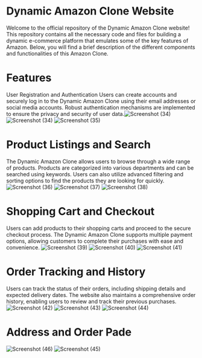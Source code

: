 # Dynamic Amazon Clone Website
Welcome to the official repository of the Dynamic Amazon Clone website! This repository contains all the necessary code and files for building a dynamic e-commerce platform that emulates some of the key features of Amazon. Below, you will find a brief description of the different components and functionalities of this Amazon Clone.

# Features
User Registration and Authentication
Users can create accounts and securely log in to the Dynamic Amazon Clone using their email addresses or social media accounts. Robust authentication mechanisms are implemented to ensure the privacy and security of user data.![Screenshot (34)](https://github.com/LaxmanMurmu/Amazon_Clone/assets/75252155/75eaf600-d229-431e-940d-d2cfc5a02df3)
![Screenshot (34)](https://github.com/LaxmanMurmu/Amazon_Clone/assets/75252155/d286e8a2-a553-4a0d-9723-9c141469f021)
![Screenshot (35)](https://github.com/LaxmanMurmu/Amazon_Clone/assets/75252155/f044beb6-2cca-4101-a472-7d3a0772a535)

# Product Listings and Search
The Dynamic Amazon Clone allows users to browse through a wide range of products. Products are categorized into various departments and can be searched using keywords. Users can also utilize advanced filtering and sorting options to find the products they are looking for quickly.
![Screenshot (36)](https://github.com/LaxmanMurmu/Amazon_Clone/assets/75252155/41d57606-a58c-4a39-944a-29b4e1eea521)
![Screenshot (37)](https://github.com/LaxmanMurmu/Amazon_Clone/assets/75252155/9a9bc25c-a51b-4055-9297-7ff1d81bbf02)
![Screenshot (38)](https://github.com/LaxmanMurmu/Amazon_Clone/assets/75252155/90e70783-8ab2-44c9-9910-d0b059c9df0b)

# Shopping Cart and Checkout
Users can add products to their shopping carts and proceed to the secure checkout process. The Dynamic Amazon Clone supports multiple payment options, allowing customers to complete their purchases with ease and convenience.
![Screenshot (39)](https://github.com/LaxmanMurmu/Amazon_Clone/assets/75252155/b13ec325-9bf2-4ab4-91c5-7db2fa83e221)
![Screenshot (40)](https://github.com/LaxmanMurmu/Amazon_Clone/assets/75252155/8f9c672f-6477-4d08-96f2-e0012bafde32)
![Screenshot (41)](https://github.com/LaxmanMurmu/Amazon_Clone/assets/75252155/088bf8ef-7c23-46ad-8d95-99a72345f445)

# Order Tracking and History
Users can track the status of their orders, including shipping details and expected delivery dates. The website also maintains a comprehensive order history, enabling users to review and track their previous purchases.
![Screenshot (42)](https://github.com/LaxmanMurmu/Amazon_Clone/assets/75252155/04a61e71-f12c-45ce-ad5f-5b7cb4afa1e6)
![Screenshot (43)](https://github.com/LaxmanMurmu/Amazon_Clone/assets/75252155/b657971a-553b-4799-b6eb-014120a5dcca)
![Screenshot (44)](https://github.com/LaxmanMurmu/Amazon_Clone/assets/75252155/a4dae719-fb96-4e47-83a2-d00df9f89003)
 
# Address and Order Pade
![Screenshot (46)](https://github.com/LaxmanMurmu/Amazon_Clone/assets/75252155/9d01baa5-0f90-49ba-96d8-3f2d0c16267c)
![Screenshot (45)](https://github.com/LaxmanMurmu/Amazon_Clone/assets/75252155/67d2c944-c654-4cbf-bb09-561bc27b0dd8)
